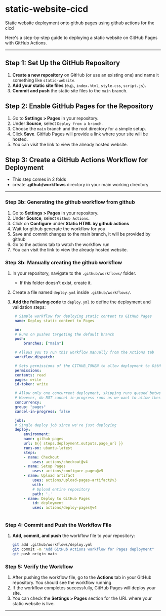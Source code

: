 # static-website-cicd
Static website deployment onto github pages using github actions for the cicd

Here's a step-by-step guide to deploying a static website on GitHub Pages with GitHub Actions.

---

## Step 1: Set Up the GitHub Repository

1. **Create a new repository** on GitHub (or use an existing one) and name it something like `static-website`.
2. **Add your static site files** (e.g., `index.html`, `style.css`, `script.js`).
3. **Commit and push** the static site files to the `main` branch.

## Step 2: Enable GitHub Pages for the Repository

1. Go to **Settings > Pages** in your repository.
2. Under **Source**, select `Deploy from a branch`.
3. Choose the `main` branch and the root directory for a simple setup.
4. Click **Save**. GitHub Pages will provide a link where your site will be hosted.
5. You can visit the link to view the already hosted website.

## Step 3: Create a GitHub Actions Workflow for Deployment

- This step comes in 2 folds
- create **.github/workflows** directory in your main working directory
---

### Step 3b: Generating the github workflow from github

1. Go to **Settings > Pages** in your repository.
2. Under **Source**, select `Github Actions`.
3. Click on **Configure** under **Static HTML by github actions**
4. Wait for github generate the workflow for you
5. Save and commit changes to the main branch, it will be provided by github
6. Go to the actions tab to watch the workflow run
7. You can visit the link to view the already hosted website.

### Step 3b: Manually creating the github workflow

1. In your repository, navigate to the `.github/workflows/` folder.
   - If this folder doesn’t exist, create it.
2. Create a file named `deploy.yml` inside `.github/workflows/`.

3. **Add the following code** to `deploy.yml` to define the deployment and validation steps:

   ```yaml
    # Simple workflow for deploying static content to GitHub Pages
    name: Deploy static content to Pages

    on:
    # Runs on pushes targeting the default branch
    push:
        branches: ["main"]

    # Allows you to run this workflow manually from the Actions tab
    workflow_dispatch:

    # Sets permissions of the GITHUB_TOKEN to allow deployment to GitHub Pages
    permissions:
    contents: read
    pages: write
    id-token: write

    # Allow only one concurrent deployment, skipping runs queued between the run in-progress and latest queued.
    # However, do NOT cancel in-progress runs as we want to allow these production deployments to complete.
    concurrency:
    group: "pages"
    cancel-in-progress: false

    jobs:
    # Single deploy job since we're just deploying
    deploy:
        environment:
        name: github-pages
        url: ${{ steps.deployment.outputs.page_url }}
        runs-on: ubuntu-latest
        steps:
        - name: Checkout
            uses: actions/checkout@v4
        - name: Setup Pages
            uses: actions/configure-pages@v5
        - name: Upload artifact
            uses: actions/upload-pages-artifact@v3
            with:
            # Upload entire repository
            path: '.'
        - name: Deploy to GitHub Pages
            id: deployment
            uses: actions/deploy-pages@v4
       
   ```


### Step 4: Commit and Push the Workflow File

1. **Add, commit, and push** the workflow file to your repository:

   ```bash
   git add .github/workflows/deploy.yml
   git commit -m "Add GitHub Actions workflow for Pages deployment"
   git push origin main
   ```

### Step 5: Verify the Workflow

1. After pushing the workflow file, go to the **Actions** tab in your GitHub repository. You should see the workflow running.
2. If the workflow completes successfully, GitHub Pages will deploy your site.
3. You can check the **Settings > Pages** section for the URL where your static website is live.

---

